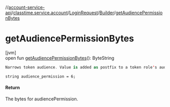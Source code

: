 //[account-service-api](../../../../index.md)/[classtime.service.account](../../index.md)/[LoginRequest](../index.md)/[Builder](index.md)/[getAudiencePermissionBytes](get-audience-permission-bytes.md)

# getAudiencePermissionBytes

[jvm]\
open fun [getAudiencePermissionBytes](get-audience-permission-bytes.md)(): ByteString

```kotlin
Narrows token audience. Value is added as postfix to a token role's audience. 

```
`string audience_permission = 6;`

#### Return

The bytes for audiencePermission.
